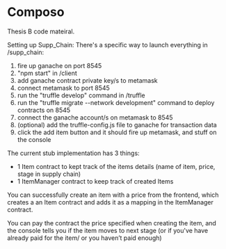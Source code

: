# Composo

Thesis B code mateiral.

Setting up Supp_Chain:
There's a specific way to launch everything in /supp_chain:
1. fire up ganache on port 8545
2. "npm start" in /client
3. add ganache contract private key/s to metamask
4. connect metamask to port 8545 
5. run the "truffle develop" command in /truffle
6. run the "truffle migrate --network development" command to deploy contracts on 8545
7. connect the ganache account/s on metamask to 8545
8. (optional) add the truffle-config.js file to ganache for transaction data
9. click the add item button and it should fire up metamask, and stuff on the console


The current stub implementation has 3 things:
- 1 Item contract to kept track of the items details (name of item, price, stage in supply chain)
- 1 ItemManager contract to keep track of created Items

You can successfully create an item with a price from the frontend, which creates a an Item contract and adds it as a mapping in the ItemManager contract.

You can pay the contract the price specified when creating the item, and the console tells you if the item moves to next stage (or if you've have already paid for the item/ or you haven’t paid enough)
